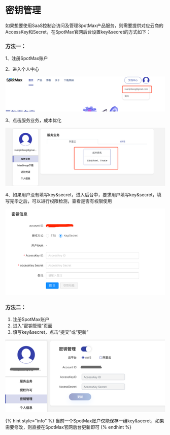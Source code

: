 # 密钥管理

如果想要使用SaaS控制台访问及管理SpotMax产品服务，则需要提供对应云商的AccessKey和Secret，在SpotMax官网后台设置key\&secret的方式如下：

### **方法一：**

1、注册SpotMax账户

2、进入个人中心

![](<../.gitbook/assets/image (203) (1) (1).png>)



3、点击服务业务，成本优化

![](<../.gitbook/assets/image (202) (1) (1).png>)

4、如果用户没有填写key\&secret，进入后台中，要求用户填写key\&secret，填写完毕之后，可以进行权限检测，查看是否有权限使用

![](<../.gitbook/assets/image (201).png>)



### **方法二：**

1. 注册SpotMax账户
2. 进入“密钥管理”页面
3. 填写key\&secret，点击“提交”或“更新”

![](<../.gitbook/assets/image (135).png>)

{% hint style="info" %}
当前一个SpotMax账户仅能保存一组key\&secret，如果需要修改，则直接在SpotMax官网后台更新即可
{% endhint %}

